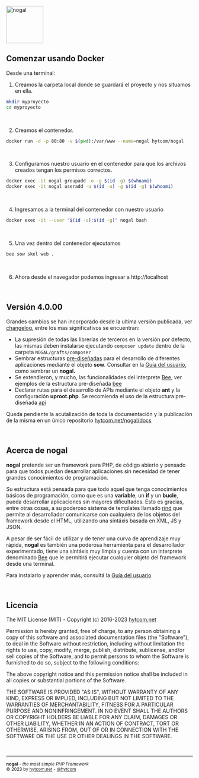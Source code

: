 <img src="https://cdn.upps.cloud/images/nogal/nogal-iso.svg" width="100" alt="nogal"/><br />

## Comenzar usando Docker
Desde una terminal:

1) Creamos la carpeta local donde se guardará el proyecto y nos situamos en ella.
```sh
mkdir myproyecto
cd myproyecto
```
&nbsp;

2) Creamos el contenedor.
```sh
docker run -d -p 80:80 -v $(pwd):/var/www --name=nogal hytcom/nogal
```
&nbsp;

3) Configuramos nuestro usuario en el contenedor para que los archivos creados tengan los permisos correctos.
```sh
docker exec -it nogal groupadd -o -g $(id -g) $(whoami)
docker exec -it nogal useradd -u $(id -u) -g $(id -g) $(whoami)
```
&nbsp;

4) Ingresamos a la terminal del contenedor con nuestro usuario
```sh
docker exec -it --user "$(id -u):$(id -g)" nogal bash
```
&nbsp;

5) Una vez dentro del contenedor ejecutamos

```sh
bee sow skel web .
```
&nbsp;

6) Ahora desde el navegador podemos ingresar a http://localhost

&nbsp;

## Versión 4.0.00
Grandes cambios se han incorporado desde la ultima versión publicada, ver [changelog](changelog.md), entre los mas significativos se encuentran:
- La supresión de todas las librerías de terceros en la versión por defecto, las mismas deben instalarse ejecutando ```composer update``` dentro de la carpeta ```NOGAL/grafts/composer```
- Sembrar estructuras [pre-diseñadas](assets/seedbed/structures/) para el desarrollo de diferentes aplicaciones mediante el objeto **sow**. Consultar en la [Guía del usuario](https://github.com/hytcom/wiki/tree/master/nogal), como sembrar un **nogal.**
- Se extendieron, y mucho, las funcionalidades del interprete [Bee](https://github.com/hytcom/wiki/blob/master/nogal/docs/bee.md), ver ejemplos de la estructura pre-diseñada [bee](assets/templates/structures/bee)
- Declarar rutas para el desarrollo de APIs mediante el objeto **ant** y la configuración **uproot.php**. Se recomienda el uso de la estructura pre-diseñada [api](assets/seedbed/structures/api)

Queda pendiente la acutalización de toda la documentación y la publicación de la misma en un único repositorio [hytcom.net/nogal/docs](https://hytcom.net/nogal/docs)

&nbsp;

## Acerca de nogal
**nogal** pretende ser un framework para PHP, de código abierto y pensado para que todos puedan desarrollar aplicaciones sin necesidad de tener grandes conocimientos de programación.

Su estructura está pensada para que todo aquel que tenga conocimientos básicos de programación, como que es una **variable**, un **if** y un **bucle**, pueda desarrollar aplicaciones sin mayores dificultades. Esto es gracias, entre otras cosas, a su poderoso sistema de templates llamado [rind](https://github.com/hytcom/wiki/tree/master/rind) que permite al desarrollador comunicarse con cualquiera de los objetos del framework desde el HTML, utilizando una sintáxis basada en XML, JS y JSON.

A pesar de ser fácil de utilizar y de tener una curva de aprendizaje muy rápida, **nogal** es también una poderosa herramienta para el desarrollador experimentado, tiene una sintáxis muy limpia y cuenta con un interprete denominado [Bee](https://github.com/hytcom/wiki/blob/master/nogal/docs/bee.md) que le permitirá ejecutar cualquier objeto del framework desde una terminal.

Para instalarlo y aprender más, consultá la [Guía del usuario](https://github.com/hytcom/wiki/tree/master/nogal)

&nbsp;

## Licencia
The MIT License (MIT) - Copyright (c) 2016-2023 [hytcom.net](https://hytcom.net/nogal)

Permission is hereby granted, free of charge, to any person obtaining a copy of
this software and associated documentation files (the "Software"), to deal in
the Software without restriction, including without limitation the rights to
use, copy, modify, merge, publish, distribute, sublicense, and/or sell copies
of the Software, and to permit persons to whom the Software is furnished to do
so, subject to the following conditions:

The above copyright notice and this permission notice shall be included in all
copies or substantial portions of the Software.

THE SOFTWARE IS PROVIDED "AS IS", WITHOUT WARRANTY OF ANY KIND, EXPRESS OR
IMPLIED, INCLUDING BUT NOT LIMITED TO THE WARRANTIES OF MERCHANTABILITY,
FITNESS FOR A PARTICULAR PURPOSE AND NONINFRINGEMENT. IN NO EVENT SHALL THE
AUTHORS OR COPYRIGHT HOLDERS BE LIABLE FOR ANY CLAIM, DAMAGES OR OTHER
LIABILITY, WHETHER IN AN ACTION OF CONTRACT, TORT OR OTHERWISE, ARISING FROM,
OUT OF OR IN CONNECTION WITH THE SOFTWARE OR THE USE OR OTHER DEALINGS IN THE
SOFTWARE.

&nbsp;
___
<sub><b>nogal</b> - <em>the most simple PHP Framework</em></sub><br />
<sup>&copy; 2023 by <a href="https://hytcom.net">hytcom.net</a> - <a href="https://github.com/hytcom">@hytcom</a></sup><br />